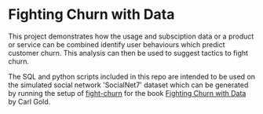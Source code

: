 # Fighting Churn with Data

This project demonstrates how the usage and subsciption data or a product or service can be combined identify user behaviours which predict customer churn. This analysis can then be used to suggest tactics to fight churn.

The SQL and python scripts included in this repo are intended to be used on the simulated social network 'SocialNet7' dataset which can be generated by running the setup of [fight-churn](https://www.manning.com/books/fighting-churn-with-data) for the book [Fighting Churn with Data](https://www.manning.com/books/fighting-churn-with-data) by Carl Gold. 